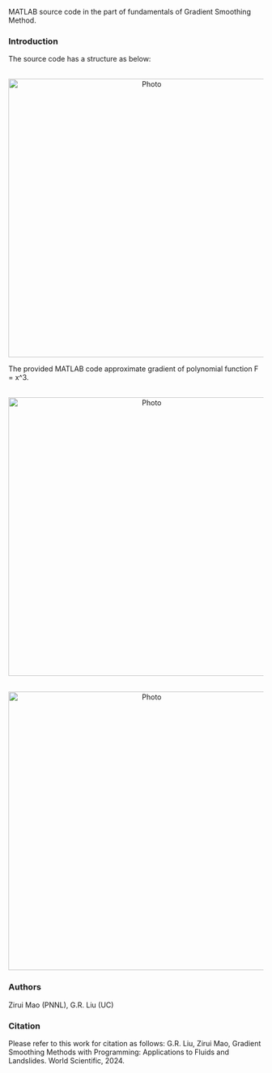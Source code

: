 
MATLAB source code in the part of fundamentals of Gradient Smoothing Method.

### Introduction
The source code has a structure as below: 
<p align="center">
  <img src="https://maozirui.github.io/images/GSM_book_GSM_2D.png" alt="Photo" style="width: 550px;"/> 
</p>


The provided MATLAB code approximate gradient of polynomial function F = x^3.
<p align="center">
  <img src="https://maozirui.github.io/images/GSM_book_GSM_2D_1.png" alt="Photo" style="width: 550px;"/> 
</p>
<p align="center">
  <img src="https://maozirui.github.io/images/GSM_book_GSM_2d_2.png" alt="Photo" style="width: 550px;"/> 
</p>

### Authors
Zirui Mao (PNNL),  G.R. Liu (UC)

### Citation
Please refer to this work for citation as follows:
G.R. Liu, Zirui Mao, Gradient Smoothing Methods with Programming: Applications to Fluids and Landslides. World Scientific, 2024.
